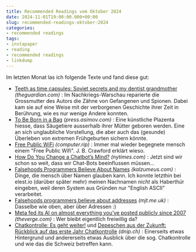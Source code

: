 ```yaml
---
title: Recommended Readings vom Oktober 2024
date: 2024-11-01T19:00:00.000+00:00
slug: recommended-readings-oktober-2024
categories:
- recommended readings
tags:
- instapaper
- reading
- recommended readings
- linkdump
---
```


Im letzten Monat las ich folgende Texte und fand diese gut:

- [Teeth as time capsules: Soviet secrets and my dentist grandmother](https://www.theguardian.com/science/2024/oct/03/teeth-as-time-capsules-soviet-secrets-and-my-dentist-grandmother) *(theguardian.com)* : Im Nachkriegs-Warschau reparierte die Grossmutter des Autors die Zähne von Gefangenen und Spionen. Dabei kam sie auf eine Weise mit der verborgenen Geschichte ihrer Zeit in Berührung, wie es nur wenige Andere konnten.
- [To Be Born in a Bag](https://press.asimov.com/articles/artificial-wombs) *(press.asimov.com)* : Eine künstliche Plazenta hiesse, dass Säugetiere ausserhalb ihrer Mütter geboren werden. Eine an sich unglaubliche Vorstellung, die aber auch das (gesunde) Überleben von extremen Frühgeburten sichern könnte.
- [Free Public WiFi](https://computer.rip/2023-07-29-Free-Public-WiFi.html) *(computer.rip)* : Immer mal wieder begegnete mensch einem "Free Public Wifi". J. B. Crawford erklärt wieso.
- [How Do You Change a Chatbot’s Mind?](https://www.nytimes.com/2024/08/30/technology/ai-chatbot-chatgpt-manipulation.html) *(nytimes.com)* : Jetzt sind wir schon so weit, dass wir Chat-Bots beeinflussen müssen...
- [Falsehoods Programmers Believe About Names](https://www.kalzumeus.com/2010/06/17/falsehoods-programmers-believe-about-names/) *(kalzumeus.com)* : Dinge, die mensch über Namen glauben kann. Ich konnte letzthin bei elest.io (darüber später mehr) meinen Nachnamen *nicht* als Haberth*ü*r eingeben, weil deren System aus Gründen nur "English ASCII" verarbeitet.
- [Falsehoods programmers believe about addresses](https://www.mjt.me.uk/posts/falsehoods-programmers-believe-about-addresses/) *(mjt.me.uk)* : Dasselbe wie oben, aber über Adressen :)
- [Meta fed its AI on almost everything you’ve posted publicly since 2007](https://www.theverge.com/2024/9/12/24242789/meta-training-ai-models-facebook-instagram-photo-post-data) *(theverge.com)* : Wer bleibt eigentlich freiwillig da?
- [Chatkontrolle: Es geht weiter!](https://dnip.ch/2024/09/09/chatkontrolle-es-geht-weiter/) und [Depeschen aus der Zukunft: Rückblick auf das erste Jahr Chatkontrolle](https://dnip.ch/2024/09/10/depeschen-aus-der-zukunft-rueckblick-auf-das-erste-jahr-chatkontrolle/) *(dnip.ch)* : Einerseits etwas Hintergrund und andererseits etwas Ausblick über die sog. Chatkontrolle und wie das die Schweiz betreffen kann.